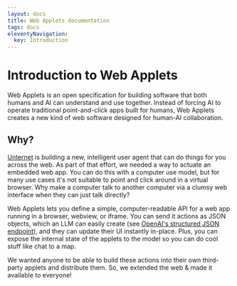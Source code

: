 ```yaml
---
layout: docs
title: Web Applets documentation
tags: docs
eleventyNavigation:
  key: Introduction
---
```


# Introduction to Web Applets

Web Applets is an open specification for building software that both humans and AI can understand and use together. Instead of forcing AI to operate traditional point-and-click apps built for humans, Web Applets creates a new kind of web software designed for human-AI collaboration.

## Why?

[Unternet](https://unternet.co) is building a new, intelligent user agent that can do things for you across the web. As part of that effort, we needed a way to actuate an embedded web app. You can do this with a computer use model, but for many use cases it's not suitable to point and click around in a virtual browser. Why make a computer talk to another computer via a clumsy web interface when they can just talk directly?

Web Applets lets you define a simple, computer-readable API for a web app running in a browser, webview, or iframe. You can send it actions as JSON objects, which an LLM can easily create (see [OpenAI's structured JSON endpoint](https://openai.com/index/introducing-structured-outputs-in-the-api/)), and they can update their UI instantly in-place. Plus, you can expose the internal state of the applets to the model so you can do cool stuff like chat to a map.

We wanted anyone to be able to build these actions into their own third-party applets and distribute them. So, we extended the web & made it available to everyone!

<!-- include how works -->
